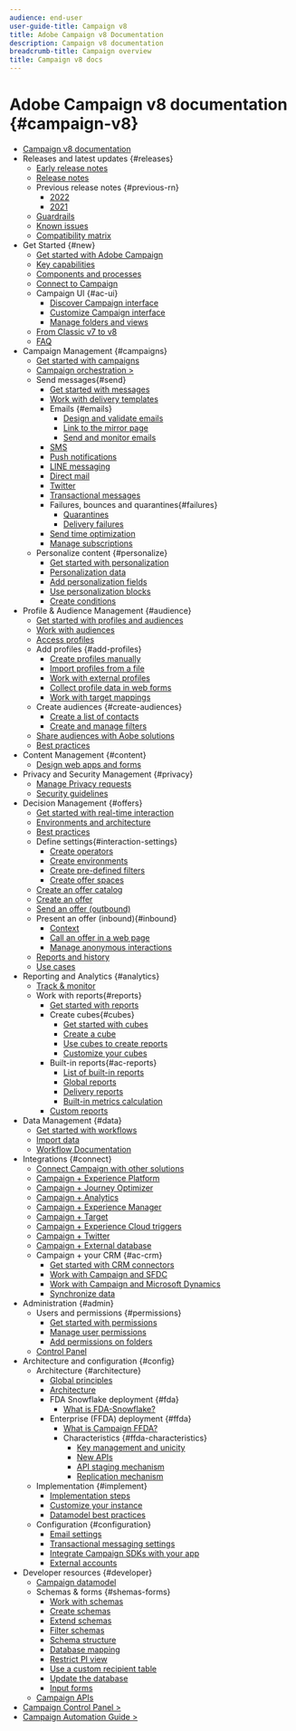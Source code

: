 ```yaml
---
audience: end-user
user-guide-title: Campaign v8
title: Adobe Campaign v8 Documentation
description: Campaign v8 documentation
breadcrumb-title: Campaign overview
title: Campaign v8 docs
---
```


# Adobe Campaign v8 documentation {#campaign-v8}

+ [Campaign v8 documentation](campaign-home.md)
+ Releases and latest updates {#releases}
  + [Early release notes](start/e-release-notes.md)
  + [Release notes](start/release-notes.md)
  + Previous release notes {#previous-rn}
    + [2022](start/release-notes-2022.md)
    + [2021](start/release-notes-2021.md)
  + [Guardrails](start/ac-guardrails.md)
  + [Known issues](start/known-issues.md)
  + [Compatibility matrix](start/compatibility-matrix.md)
+ Get Started {#new}
  + [Get started with Adobe Campaign](start/get-started.md)
  + [Key capabilities](start/whats-new.md)
  + [Components and processes](start/ac-components.md)
  + [Connect to Campaign](start/connect.md)
  + Campaign UI {#ac-ui}
    + [Discover Campaign interface](start/campaign-ui.md)
    + [Customize Campaign interface](start/customize-ui.md)
    + [Manage folders and views](audiences/folders-and-views.md)
  + [From Classic v7 to v8](start/v7-to-v8.md)
  + [FAQ](start/campaign-faq.md)
+ Campaign Management {#campaigns}
  + [Get started with campaigns](start/campaigns.md)
  + [Campaign orchestration >](https://experienceleague.adobe.com/docs/campaign/automation/campaign-orchestration/set-up-campaigns.html)
  + Send messages{#send}
    + [Get started with messages](start/create-message.md)
    + [Work with delivery templates](send/create-templates.md)
    + Emails {#emails}
      + [Design and validate emails](send/email.md)
      + [Link to the mirror page](send/mirror-page.md)
      + [Send and monitor emails](send/send.md)
    + [SMS](send/sms.md)
    + [Push notifications](send/push.md)
    + [LINE messaging](send/line.md)
    + [Direct mail](send/direct-mail.md)
    + [Twitter](send/twitter.md)
    + [Transactional messages](send/transactional.md)
    + Failures, bounces and quarantines{#failures}
      + [Quarantines](send/quarantines.md)
      + [Delivery failures](send/delivery-failures.md)
    + [Send time optimization](send/predictive.md)
    + [Manage subscriptions](start/subscriptions.md)
  + Personalize content {#personalize}
    + [Get started with personalization](send/personalize.md)
    + [Personalization data](send/personalization-data.md)
    + [Add personalization fields](send/personalization-fields.md)
    + [Use personalization blocks](send/personalization-blocks.md)
    + [Create conditions](send/conditions.md)
+ Profile & Audience Management {#audience}
    + [Get started with profiles and audiences](audiences/gs-audiences.md)
    + [Work with audiences](start/audiences.md)
    + [Access profiles](audiences/view-profiles.md)
    + Add profiles {#add-profiles}
      + [Create profiles manually](audiences/create-profiles.md)
      + [Import profiles from a file](audiences/import-profiles.md)
      + [Work with external profiles](audiences/external-profiles.md)
      + [Collect profile data in web forms](audiences/collect-profiles.md)
      + [Work with target mappings](audiences/target-mappings.md)
    + Create audiences {#create-audiences}
      + [Create a list of contacts](audiences/create-audiences.md)
      + [Create and manage filters](audiences/create-filters.md)
    + [Share audiences with Aobe solutions](start/shared-audiences.md)
    + [Best practices](audiences/audiences-best-practices.md)
+ Content Management {#content}
  + [Design web apps and forms](dev/webapps.md)
+ Privacy and Security Management {#privacy}
  + [Manage Privacy requests](start/privacy.md)
  + [Security guidelines](config/security.md)
+ Decision Management {#offers}
  + [Get started with real-time interaction](interaction/interaction.md)
  + [Environments and architecture](interaction/interaction-architecture.md)
  + [Best practices](interaction/interaction-best-practices.md)
  + Define settings{#interaction-settings}
    + [Create operators](interaction/interaction-operators.md)
    + [Create environments](interaction/interaction-env.md)
    + [Create pre-defined filters](interaction/interaction-predefined-filters.md)
    + [Create offer spaces](interaction/interaction-offer-spaces.md)
  + [Create an offer catalog](interaction/interaction-offer-catalog.md)
  + [Create an offer](interaction/interaction-offer.md)
  + [Send an offer (outbound)](interaction/interaction-send-offers.md)
  + Present an offer (inbound){#inbound}
    + [Context](interaction/interaction-present-offers.md)
    + [Call an offer in a web page](interaction/interaction-integration.md)
    + [Manage anonymous interactions](interaction/anonymous-interactions.md)
  + [Reports and history](interaction/interaction-tracking.md)
  + [Use cases](interaction/interaction-use-cases.md)
+ Reporting and Analytics {#analytics}
  + [Track & monitor](start/tracking.md)
  + Work with reports{#reports}
    + [Get started with reports](reporting/gs-reporting.md)
    + Create cubes{#cubes}
      + [Get started with cubes](reporting/gs-cubes.md)
      + [Create a cube](reporting/cube-indicators.md)
      + [Use cubes to create reports](reporting/cube-tables.md)
      + [Customize your cubes](reporting/customize-cubes.md)
    + Built-in reports{#ac-reports}
      + [List of built-in reports](reporting/built-in-reports.md)
      + [Global reports](reporting/global-reports.md)
      + [Delivery reports](reporting/delivery-reports.md)
      + [Built-in metrics calculation](reporting/metrics-calculation.md)
    + [Custom reports](reporting/custom-reports.md)
+ Data Management {#data}
  + [Get started with workflows](config/workflows.md)
  + [Import data](start/import.md)
  + [Workflow Documentation](https://experienceleague.adobe.com/docs/campaign/automation/workflows/introduction/about-workflows.html)
+ Integrations {#connect}
  + [Connect Campaign with other solutions](connect/integration.md)
  + [Campaign + Experience Platform](connect/ac-aep.md)
  + [Campaign + Journey Optimizer](connect/ac-ajo.md)
  + [Campaign + Analytics](connect/ac-aa.md)
  + [Campaign + Experience Manager](connect/ac-aem.md)
  + [Campaign + Target](connect/ac-at.md)
  + [Campaign + Experience Cloud triggers](connect/ac-triggers.md)
  + [Campaign + Twitter](connect/ac-tw.md)
  + [Campaign + External database](connect/fda.md)
  + Campaign + your CRM {#ac-crm}
    + [Get started with CRM connectors](connect/crm.md)
    + [Work with Campaign and SFDC](connect/ac-sfdc.md)
    + [Work with Campaign and Microsoft Dynamics](connect/ac-ms-dyn.md)
    + [Synchronize data](connect/crm-data-sync.md)
+ Administration {#admin}
  + Users and permissions {#permissions}
    + [Get started with permissions](start/gs-permissions.md)
    + [Manage user permissions](start/manage-permissions.md)
    + [Add permissions on folders](start/folder-permissions.md)
  + [Control Panel](config/self-service.md)
+ Architecture and configuration {#config}
  + Architecture {#architecture}
    + [Global principles](architecture/general-architecture.md)
    + [Architecture](architecture/architecture.md)
    + FDA Snowflake deployment {#fda}
      + [What is FDA-Snowflake?](architecture/fda-deployment.md)
    + Enterprise (FFDA) deployment {#ffda}
      + [What is Campaign FFDA?](architecture/enterprise-deployment.md)
      + Characteristics {#ffda-characteristics}
        + [Key management and unicity](architecture/keys.md)
        + [New APIs](architecture/new-apis.md)
        + [API staging mechanism](architecture/staging.md)
        + [Replication mechanism](architecture/replication.md)
  + Implementation {#implement}
    + [Implementation steps](start/implement.md)
    + [Customize your instance](dev/customize.md)
    + [Datamodel best practices](dev/datamodel-best-practices.md)
  + Configuration {#configuration}
    + [Email settings](config/email-settings.md)
    + [Transactional messaging settings](config/transactional-msg-settings.md)
    + [Integrate Campaign SDKs with your app](config/push-config.md)
    + [External accounts](config/external-accounts.md)
+ Developer resources {#developer}
  + [Campaign datamodel](dev/datamodel.md)
  + Schemas & forms {#shemas-forms}
    + [Work with schemas](dev/schemas.md)
    + [Create schemas](dev/create-schema.md)
    + [Extend schemas](dev/extend-schema.md)
    + [Filter schemas](dev/filter-schema.md)
    + [Schema structure](dev/schema-structure.md)
    + [Database mapping](dev/database-mapping.md)
    + [Restrict PI view](dev/restrict-pi-view.md)
    + [Use a custom recipient table](dev/custom-recipient.md)
    + [Update the database](dev/update-database-structure.md)
    + [Input forms](dev/forms.md)
  + [Campaign APIs](dev/api.md)
+ [Campaign Control Panel >](https://experienceleague.adobe.com/docs/control-panel/using/control-panel-home.html)
+ [Campaign Automation Guide >](https://experienceleague.adobe.com/docs/campaign/automation/home.html)
